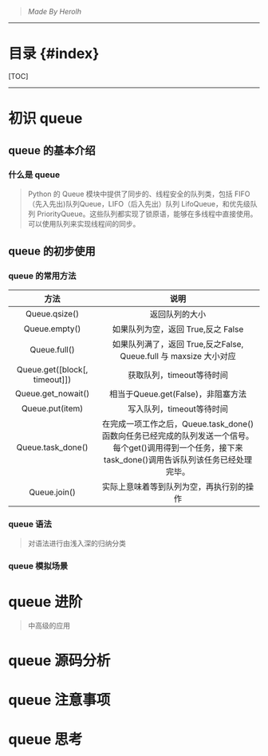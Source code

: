 > *Made By Herolh*

----------------------------------------------

# 目录 {#index}

[TOC]











--------------------------------------------

# 初识 queue

## queue 的基本介绍

### 什么是 queue

> Python 的 Queue 模块中提供了同步的、线程安全的队列类，包括 FIFO（先入先出)队列Queue，LIFO（后入先出）队列 LifoQueue，和优先级队列 PriorityQueue。这些队列都实现了锁原语，能够在多线程中直接使用。可以使用队列来实现线程间的同步。



## queue 的初步使用

### queue 的常用方法

|             方法              |                             说明                             |
| :---------------------------: | :----------------------------------------------------------: |
|         Queue.qsize()         |                        返回队列的大小                        |
|         Queue.empty()         |              如果队列为空，返回 True,反之 False              |
|         Queue.full()          | 如果队列满了，返回 True,反之False,<br />Queue.full 与 maxsize 大小对应 |
| Queue.get([block[, timeout]]) |                  获取队列，timeout等待时间                   |
|      Queue.get_nowait()       |              相当于Queue.get(False)，非阻塞方法              |
|        Queue.put(item)        |                  写入队列，timeout等待时间                   |
|       Queue.task_done()       | 在完成一项工作之后，Queue.task_done()函数向任务已经完成的队列发送一个信号。每个get()调用得到一个任务，接下来task_done()调用告诉队列该任务已经处理完毕。 |
|         Queue.join()          |           实际上意味着等到队列为空，再执行别的操作           |







### queue 语法

> 对语法进行由浅入深的归纳分类



### queue 模拟场景





# queue 进阶

> 中高级的应用



# queue 源码分析





# queue 注意事项





# queue 思考

